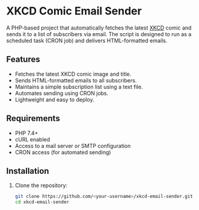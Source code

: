 # XKCD Comic Email Sender

A PHP-based project that automatically fetches the latest [XKCD](https://xkcd.com) comic and sends it to a list of subscribers via email. The script is designed to run as a scheduled task (CRON job) and delivers HTML-formatted emails.

## Features

- Fetches the latest XKCD comic image and title.
- Sends HTML-formatted emails to all subscribers.
- Maintains a simple subscription list using a text file.
- Automates sending using CRON jobs.
- Lightweight and easy to deploy.

## Requirements

- PHP 7.4+
- cURL enabled
- Access to a mail server or SMTP configuration
- CRON access (for automated sending)

## Installation

1. Clone the repository:
   ```bash
   git clone https://github.com/<your-username>/xkcd-email-sender.git
   cd xkcd-email-sender
